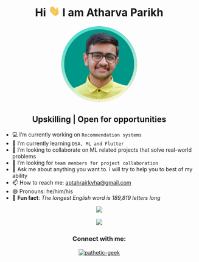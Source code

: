 <!-- **AtharvaParikh/AtharvaParikh** is a ✨ _special_ ✨ repository because its `README.md` (this file) appears on your GitHub profile. -->

<!-- Here are some ideas to get you started: -->

<h1 align="center"> Hi <img src="https://raw.githubusercontent.com/ABSphreak/ABSphreak/master/gifs/Hi.gif" width="30px"> I am Atharva Parikh</h1>

<p align="center"><img src="https://github.com/AtharvaParikh/AtharvaParikh/blob/main/github1.png" height="auto" width="200" style="border-radius:50%"></p>
<h2 align="center">Upskilling | Open for opportunities</h2>

- 💻 I’m currently working on `Recommendation systems`
- 🌱 I’m currently learning `DSA, ML and Flutter`
- 👯 I’m looking to collaborate on ML related projects that solve real-world problems</h4>
- 🤔 I’m looking for `team members for project collaboration`
- 💬 Ask me about anything you want to. I will try to help you to best of my ability</h4>
- 📫 How to reach me: aptahrairkvha@gmail.com
- 😄 Pronouns: he/him/his
- 📖 **Fun fact**: *The longest English word is 189,819 letters long*


<p align="center">
    <img src="https://github-profile-summary-cards.vercel.app/api/cards/stats?username=AtharvaParikh&theme=solarized" />
</p>

<p align="center">
  <img src="https://github-profile-summary-cards.vercel.app/api/cards/profile-details?username=AtharvaParikh&theme=solarized" />
</p>



<h3 align="center">Connect with me:</h3>
<p align="center">
<a href="https://www.linkedin.com/in/atharva-parikh-ap07/" target="blank"><img align="center" src="https://raw.githubusercontent.com/rahuldkjain/github-profile-readme-generator/master/src/images/icons/Social/linked-in-alt.svg" alt="pathetic-geek" height="30" width="40" /></a>
</p>
